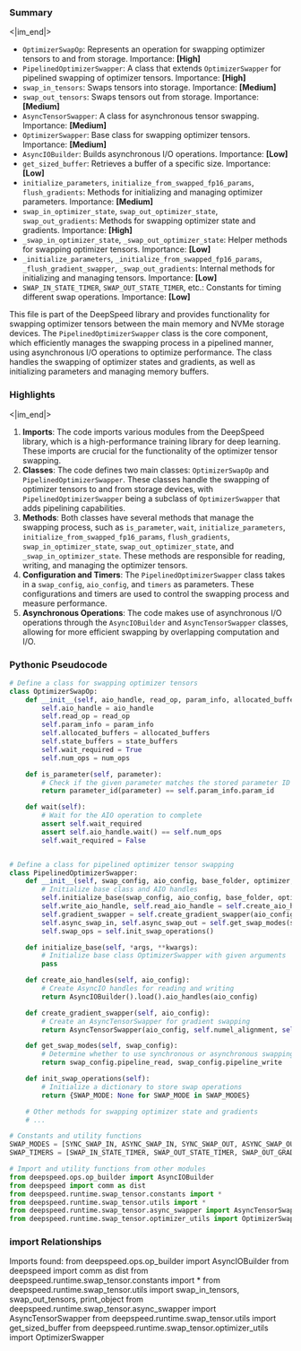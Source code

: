 

### Summary

<|im_end|>

* `OptimizerSwapOp`: Represents an operation for swapping optimizer tensors to and from storage. Importance: **[High]**
* `PipelinedOptimizerSwapper`: A class that extends `OptimizerSwapper` for pipelined swapping of optimizer tensors. Importance: **[High]**
* `swap_in_tensors`: Swaps tensors into storage. Importance: **[Medium]**
* `swap_out_tensors`: Swaps tensors out from storage. Importance: **[Medium]**
* `AsyncTensorSwapper`: A class for asynchronous tensor swapping. Importance: **[Medium]**  
* `OptimizerSwapper`: Base class for swapping optimizer tensors. Importance: **[Medium]**  
* `AsyncIOBuilder`: Builds asynchronous I/O operations. Importance: **[Low]**  
* `get_sized_buffer`: Retrieves a buffer of a specific size. Importance: **[Low]**  
* `initialize_parameters`, `initialize_from_swapped_fp16_params`, `flush_gradients`: Methods for initializing and managing optimizer parameters. Importance: **[Medium]**  
* `swap_in_optimizer_state`, `swap_out_optimizer_state`, `swap_out_gradients`: Methods for swapping optimizer state and gradients. Importance: **[High]**  
* `_swap_in_optimizer_state`, `_swap_out_optimizer_state`: Helper methods for swapping optimizer tensors. Importance: **[Low]**  
* `_initialize_parameters`, `_initialize_from_swapped_fp16_params`, `_flush_gradient_swapper`, `_swap_out_gradients`: Internal methods for initializing and managing tensors. Importance: **[Low]**  
* `SWAP_IN_STATE_TIMER`, `SWAP_OUT_STATE_TIMER`, etc.: Constants for timing different swap operations. Importance: **[Low]**  

This file is part of the DeepSpeed library and provides functionality for swapping optimizer tensors between the main memory and NVMe storage devices. The `PipelinedOptimizerSwapper` class is the core component, which efficiently manages the swapping process in a pipelined manner, using asynchronous I/O operations to optimize performance. The class handles the swapping of optimizer states and gradients, as well as initializing parameters and managing memory buffers.

### Highlights

<|im_end|>

1. **Imports**: The code imports various modules from the DeepSpeed library, which is a high-performance training library for deep learning. These imports are crucial for the functionality of the optimizer tensor swapping.
2. **Classes**: The code defines two main classes: `OptimizerSwapOp` and `PipelinedOptimizerSwapper`. These classes handle the swapping of optimizer tensors to and from storage devices, with `PipelinedOptimizerSwapper` being a subclass of `OptimizerSwapper` that adds pipelining capabilities.
3. **Methods**: Both classes have several methods that manage the swapping process, such as `is_parameter`, `wait`, `initialize_parameters`, `initialize_from_swapped_fp16_params`, `flush_gradients`, `swap_in_optimizer_state`, `swap_out_optimizer_state`, and `_swap_in_optimizer_state`. These methods are responsible for reading, writing, and managing the optimizer tensors.
4. **Configuration and Timers**: The `PipelinedOptimizerSwapper` class takes in a `swap_config`, `aio_config`, and `timers` as parameters. These configurations and timers are used to control the swapping process and measure performance.
5. **Asynchronous Operations**: The code makes use of asynchronous I/O operations through the `AsyncIOBuilder` and `AsyncTensorSwapper` classes, allowing for more efficient swapping by overlapping computation and I/O.

### Pythonic Pseudocode

```python
# Define a class for swapping optimizer tensors
class OptimizerSwapOp:
    def __init__(self, aio_handle, read_op, param_info, allocated_buffers, state_buffers, num_ops):
        self.aio_handle = aio_handle
        self.read_op = read_op
        self.param_info = param_info
        self.allocated_buffers = allocated_buffers
        self.state_buffers = state_buffers
        self.wait_required = True
        self.num_ops = num_ops

    def is_parameter(self, parameter):
        # Check if the given parameter matches the stored parameter ID
        return parameter_id(parameter) == self.param_info.param_id

    def wait(self):
        # Wait for the AIO operation to complete
        assert self.wait_required
        assert self.aio_handle.wait() == self.num_ops
        self.wait_required = False


# Define a class for pipelined optimizer tensor swapping
class PipelinedOptimizerSwapper:
    def __init__(self, swap_config, aio_config, base_folder, optimizer, largest_numel, device, dtype, timers):
        # Initialize base class and AIO handles
        self.initialize_base(swap_config, aio_config, base_folder, optimizer, largest_numel, device, dtype, timers)
        self.write_aio_handle, self.read_aio_handle = self.create_aio_handles(aio_config)
        self.gradient_swapper = self.create_gradient_swapper(aio_config)
        self.async_swap_in, self.async_swap_out = self.get_swap_modes(swap_config)
        self.swap_ops = self.init_swap_operations()

    def initialize_base(self, *args, **kwargs):
        # Initialize base class OptimizerSwapper with given arguments
        pass

    def create_aio_handles(self, aio_config):
        # Create AsyncIO handles for reading and writing
        return AsyncIOBuilder().load().aio_handles(aio_config)

    def create_gradient_swapper(self, aio_config):
        # Create an AsyncTensorSwapper for gradient swapping
        return AsyncTensorSwapper(aio_config, self.numel_alignment, self.timers)

    def get_swap_modes(self, swap_config):
        # Determine whether to use synchronous or asynchronous swapping for read and write
        return swap_config.pipeline_read, swap_config.pipeline_write

    def init_swap_operations(self):
        # Initialize a dictionary to store swap operations
        return {SWAP_MODE: None for SWAP_MODE in SWAP_MODES}

    # Other methods for swapping optimizer state and gradients
    # ...

# Constants and utility functions
SWAP_MODES = [SYNC_SWAP_IN, ASYNC_SWAP_IN, SYNC_SWAP_OUT, ASYNC_SWAP_OUT]
SWAP_TIMERS = [SWAP_IN_STATE_TIMER, SWAP_OUT_STATE_TIMER, SWAP_OUT_GRADIENT_TIMER, ASYNC_SWAP_IN_STATE_TIMER, ASYNC_SWAP_OUT_STATE_TIMER]

# Import and utility functions from other modules
from deepspeed.ops.op_builder import AsyncIOBuilder
from deepspeed import comm as dist
from deepspeed.runtime.swap_tensor.constants import *
from deepspeed.runtime.swap_tensor.utils import *
from deepspeed.runtime.swap_tensor.async_swapper import AsyncTensorSwapper
from deepspeed.runtime.swap_tensor.optimizer_utils import OptimizerSwapper
```


### import Relationships

Imports found:
from deepspeed.ops.op_builder import AsyncIOBuilder
from deepspeed import comm as dist
from deepspeed.runtime.swap_tensor.constants import *
from deepspeed.runtime.swap_tensor.utils import swap_in_tensors, swap_out_tensors, print_object
from deepspeed.runtime.swap_tensor.async_swapper import AsyncTensorSwapper
from deepspeed.runtime.swap_tensor.utils import get_sized_buffer
from deepspeed.runtime.swap_tensor.optimizer_utils import OptimizerSwapper
